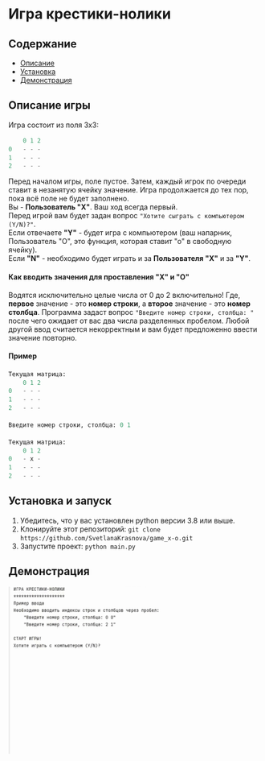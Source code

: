 # Игра крестики-нолики
## Содержание

- [Описание](#описание-игры)
- [Установка](#установка-и-запуск)
- [Демонстрация](#демонстрация)

## Описание игры
Игра состоит из поля 3х3:
```python
    0 1 2
0   - - -
1   - - -
2   - - -
```
Перед началом игры, поле пустое. Затем, каждый игрок по очереди ставит в незанятую ячейку
значение. Игра продолжается до тех пор, пока всё поле не будет заполнено.\
Вы - __Пользователь "Х"__. Ваш ход всегда первый.\
Перед игрой вам будет задан вопрос `"Хотите сыграть с компьютером (Y/N)?"`.\
Если отвечаете __"Y"__ - будет игра с компьютером 
(ваш напарник, Пользователь "О", это функция, которая 
ставит "о" в свободную ячейку).\
Если __"N"__ - необходимо будет играть и за __Пользователя "Х"__ и за __"Y"__.



#### Как вводить значения для проставления "Х" и "О"
Водятся исключительно целые числа от 0 до 2 включительно!
Где, __первое__ значение - это __номер строки__, а __второе__ значение - это 
__номер столбца__.
Программа задаст вопрос `"Введите номер строки, столбца: "` после чего ожидает от вас два числа разделенных пробелом.
Любой другой ввод считается некорректным и вам будет предложенно ввести значение повторно.
#### Пример
```python
Текущая матрица:
    0 1 2
0   - - -
1   - - -
2   - - -

Введите номер строки, столбца: 0 1

Текущая матрица:
    0 1 2
0   - x -
1   - - -
2   - - -
```
## Установка и запуск
1. Убедитесь, что у вас установлен python версии 3.8 или выше.
2. Клонируйте этот репозиторий: `git clone https://github.com/SvetlanaKrasnova/game_x-o.git`
3. Запустите проект: `python main.py`


## Демонстрация

![game_demo](files/game_demo.gif)
